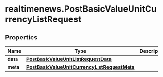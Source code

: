 # realtimenews.PostBasicValueUnitCurrencyListRequest

## Properties

Name | Type | Description | Notes
------------ | ------------- | ------------- | -------------
**data** | [**PostBasicValueUnitListRequestData**](PostBasicValueUnitListRequestData.md) |  | 
**meta** | [**PostBasicValueUnitCurrencyListRequestMeta**](PostBasicValueUnitCurrencyListRequestMeta.md) |  | [optional] 



